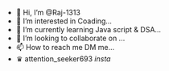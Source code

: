 - 👋 Hi, I’m @Raj-1313
- 👀 I’m interested in Coading...
- 🌱 I’m currently learning Java script & DSA...
- 💞️ I’m looking to collaborate on ...
- 📫 How to reach me DM me...
- ♛ attention_seeker693  _insta_

<!---
Raj-1313/Raj-1313 is a ✨ special ✨ repository because its `README.md` (this file) appears on your GitHub profile.
You can click the Preview link to take a look at your changes.
--->
